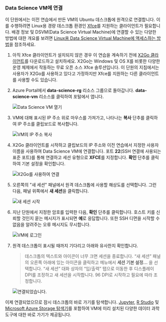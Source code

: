 ### <a name="connect-to-the-data-science-vm"></a>Data Science VM에 연결

이 단원에서는 이전 연습에서 만든 VM의 Ubuntu 데스크톱에 원격으로 연결합니다. 이를 수행하려면 Linux용 경량 데스크톱 환경인 [Xfce](https://xfce.org/)를 지원하는 클라이언트가 필요합니다. 배경 정보 및 DSVM(Data Science Virtual Machine)에 연결할 수 있는 다양한 방법에 대한 개요를 보려면 [Linux용 Data Science Virtual Machine에 액세스하는 방법](https://docs.microsoft.com/azure/machine-learning/data-science-virtual-machine/dsvm-ubuntu-intro#how-to-access-the-data-science-virtual-machine-for-linux)을 참조하세요.

1. 아직 Xfce 클라이언트가 설치되지 않은 경우 이 연습을 계속하기 전에 [X2Go 클라이언트](https://wiki.x2go.org/doku.php/download:start)를 다운로드하고 설치하세요. X2Go는 Windows 및 OS X를 비롯한 다양한 운영 체제에서 작동하는 무료 오픈 소스 Xfce 솔루션입니다. 이 단원의 지침에서는 사용자가 X2Go를 사용하고 있다고 가정하지만 Xfce를 지원하는 다른 클라이언트를 사용할 수도 있습니다.

1. Azure Portal에서 **data-science-rg** 리소스 그룹으로 돌아갑니다. **data-science-vm** 리소스를 클릭하여 포털에서 엽니다.

    ![Data Science VM 열기](../media/2-open-data-science-vm.png)

1. VM에 대해 표시된 IP 주소 위로 마우스를 가져가고, 나타나는 **복사** 단추를 클릭하여 IP 주소를 클립보드로 복사합니다.

    ![VM의 IP 주소 복사](../media/2-copy-ip-address.png)

1. X2Go 클라이언트를 시작하고 클립보드의 IP 주소와 이전 연습에서 지정한 사용자 이름을 사용하여 Data Science VM에 연결합니다. 포트 **22**(SSH 연결에 사용되는 표준 포트)를 통해 연결하고 세션 유형으로 **XFCE**를 지정합니다. **확인** 단추를 클릭하여 기본 설정을 확인합니다.

    ![X2Go를 사용하여 연결](../media/2-new-session-1.png)

1. 오른쪽의 "새 세션" 패널에서 원격 데스크톱에 사용할 해상도를 선택합니다. 그런 다음, 패널 위쪽에서 **새 세션**을 클릭합니다.

    ![새 세션 시작](../media/2-new-session-2.png)

1. 지난 단원에서 지정한 암호를 입력한 다음, **확인** 단추를 클릭합니다. 호스트 키를 신뢰할 것인지 묻는 메시지가 표시되면 **예**로 응답합니다. 또한 SSH 디먼을 시작할 수 없음을 알려주는 오류 메시지도 무시합니다.

    ![VM에 로그인](../media/2-new-session-3.png)

1. 원격 데스크톱이 표시될 때까지 기다리고 아래와 유사한지 확인합니다.

    > 데스크톱의 텍스트와 아이콘이 너무 크면 세션을 종료합니다. “새 세션” 패널의 오른쪽 아래에 있는 아이콘을 클릭하고 메뉴에서 **세션 기본 설정...** 을 선택합니다. “새 세션” 대화 상자의 “입/출력” 탭으로 이동한 후 디스플레이 DPI를 조정하고 새 세션을 시작합니다. 96 DPI로 시작하고 필요에 따라 조정합니다.

    ![연결되었습니다.](../media/2-ubuntu-desktop.png)

이제 연결되었으므로 잠시 데스크톱의 바로 가기를 탐색합니다. [Jupyter](http://jupyter.org/), [R Studio](https://www.rstudio.com/) 및 [Microsoft Azure Storage 탐색기](https://azure.microsoft.com/features/storage-explorer/)를 포함하여 VM에 미리 설치된 다양한 데이터 과학 도구에 대한 바로 가기가 제공됩니다.